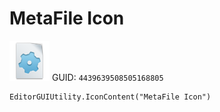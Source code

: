 # MetaFile Icon
![](/img/MetaFile%20Icon.png)
GUID: `4439639508505168805`
```
EditorGUIUtility.IconContent("MetaFile Icon")
```
